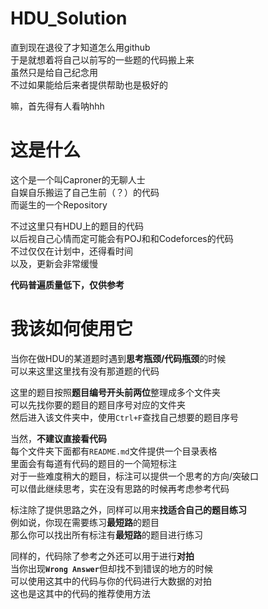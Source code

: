 # HDU_Solution
<p>
  直到现在退役了才知道怎么用github<br>
  于是就想着将自己以前写的一些题的代码搬上来<br>
  虽然只是给自己纪念用<br>
  不过如果能给后来者提供帮助也是极好的
</p>
<p>
  嘛，首先得有人看呐hhh
</p>


# 这是什么
<p>
  这个是一个叫Caproner的无聊人士<br>
  自娱自乐搬运了自己生前（？）的代码<br>
  而诞生的一个Repository
</p>
<p>
  不过这里只有HDU上的题目的代码<br>
  以后视自己心情而定可能会有POJ和和Codeforces的代码<br>
  不过仅仅在计划中，还得看时间<br>
  以及，更新会非常缓慢
<p>
  <b>代码普遍质量低下，仅供参考</b>
</p>


# 我该如何使用它
<p>
  当你在做HDU的某道题时遇到<b>思考瓶颈/代码瓶颈</b>的时候<br>
  可以来这里这里找有没有那道题的代码<br>
</p>
<p>
  这里的题目按照<b>题目编号开头前两位</b>整理成多个文件夹<br>
  可以先找你要的题目的题目序号对应的文件夹<br>
  然后进入该文件夹中，使用<code>Ctrl+F</code>查找自己想要的题目序号<br>
</p>
<p>
  当然，<b>不建议直接看代码</b><br>
  每个文件夹下面都有<code>README.md</code>文件提供一个目录表格<br>
  里面会有每道有代码的题目的一个简短标注<br>
  对于一些难度稍大的题目，标注可以提供一个思考的方向/突破口<br>
  可以借此继续思考，实在没有思路的时候再考虑参考代码<br>
</p>
<p>
  标注除了提供思路之外，同样可以用来<b>找适合自己的题目练习</b><br>
  例如说，你现在需要练习<b>最短路</b>的题目<br>
  那么你可以找出所有标注有<b>最短路</b>的题目进行练习<br>
</p>
<p>
  同样的，代码除了参考之外还可以用于进行<b>对拍</b><br>
  当你出现<code><b>Wrong Answer</b></code>但却找不到错误的地方的时候<br>
  可以使用这其中的代码与你的代码进行大数据的对拍<br>
  这也是这其中的代码的推荐使用方法<br>
</p>
